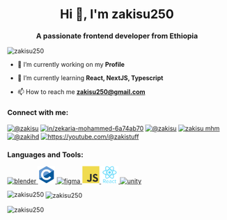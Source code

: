 <h1 align="center">Hi 👋, I'm zakisu250</h1>
<h3 align="center">A passionate frontend developer from Ethiopia</h3>

<p align="left"> <img src="https://komarev.com/ghpvc/?username=zakisu250&label=Profile%20views&color=0e75b6&style=flat" alt="zakisu250" /> </p>

- 🔭 I’m currently working on my **Profile**

- 🌱 I’m currently learning **React, NextJS, Typescript**

- 📫 How to reach me **zakisu250@gmail.com**

<h3 align="left">Connect with me:</h3>
<p align="left">
<a href="https://twitter.com/@zakisu" target="blank"><img align="center" src="https://raw.githubusercontent.com/rahuldkjain/github-profile-readme-generator/master/src/images/icons/Social/twitter.svg" alt="@zakisu" height="30" width="40" /></a>
<a href="https://linkedin.com/in/in/zekaria-mohammed-6a74ab70" target="blank"><img align="center" src="https://raw.githubusercontent.com/rahuldkjain/github-profile-readme-generator/master/src/images/icons/Social/linked-in-alt.svg" alt="in/zekaria-mohammed-6a74ab70" height="30" width="40" /></a>
<a href="https://instagram.com/@zakisu" target="blank"><img align="center" src="https://raw.githubusercontent.com/rahuldkjain/github-profile-readme-generator/master/src/images/icons/Social/instagram.svg" alt="@zakisu" height="30" width="40" /></a>
<a href="https://www.behance.net/zakimhm" target="blank"><img align="center" src="https://raw.githubusercontent.com/rahuldkjain/github-profile-readme-generator/master/src/images/icons/Social/behance.svg" alt="zakisu mhm" height="30" width="40" /></a>
<a href="https://medium.com/@zakisu250" target="blank"><img align="center" src="https://raw.githubusercontent.com/rahuldkjain/github-profile-readme-generator/master/src/images/icons/Social/medium.svg" alt="@zakihd" height="30" width="40" /></a>
<a href="https://www.youtube.com/c/https://youtube.com/@zakistuff" target="blank"><img align="center" src="https://raw.githubusercontent.com/rahuldkjain/github-profile-readme-generator/master/src/images/icons/Social/youtube.svg" alt="https://youtube.com/@zakistuff" height="30" width="40" /></a>
</p>

<h3 align="left">Languages and Tools:</h3>
<p align="left"> <a href="https://www.blender.org/" target="_blank" rel="noreferrer"> <img src="https://download.blender.org/branding/community/blender_community_badge_white.svg" alt="blender" width="40" height="40"/> </a> <a href="https://www.cprogramming.com/" target="_blank" rel="noreferrer"> <img src="https://raw.githubusercontent.com/devicons/devicon/master/icons/c/c-original.svg" alt="c" width="40" height="40"/> </a> <a href="https://www.figma.com/" target="_blank" rel="noreferrer"> <img src="https://www.vectorlogo.zone/logos/figma/figma-icon.svg" alt="figma" width="40" height="40"/> </a> <a href="https://developer.mozilla.org/en-US/docs/Web/JavaScript" target="_blank" rel="noreferrer"> <img src="https://raw.githubusercontent.com/devicons/devicon/master/icons/javascript/javascript-original.svg" alt="javascript" width="40" height="40"/> </a> <a href="https://reactjs.org/" target="_blank" rel="noreferrer"> <img src="https://raw.githubusercontent.com/devicons/devicon/master/icons/react/react-original-wordmark.svg" alt="react" width="40" height="40"/> </a> <a href="https://unity.com/" target="_blank" rel="noreferrer"> <img src="https://www.vectorlogo.zone/logos/unity3d/unity3d-icon.svg" alt="unity" width="40" height="40"/> </a> </p>

<p><img align="left" src="https://github-readme-stats.vercel.app/api/top-langs?username=zakisu250&show_icons=true&locale=en&layout=compact" alt="zakisu250" /></p>

<p>&nbsp;<img align="center" src="https://github-readme-stats.vercel.app/api?username=zakisu250&show_icons=true&locale=en" alt="zakisu250" /></p>

<p><img align="center" src="https://github-readme-streak-stats.herokuapp.com/?user=zakisu250&" alt="zakisu250" /></p>

